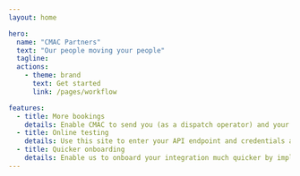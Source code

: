 ```yaml
---
layout: home

hero:
  name: "CMAC Partners"
  text: "Our people moving your people"
  tagline:
  actions:
    - theme: brand
      text: Get started
      link: /pages/workflow

features:
  - title: More bookings
    details: Enable CMAC to send you (as a dispatch operator) and your customers additional work
  - title: Online testing
    details: Use this site to enter your API endpoint and credentials after which you can send requests and your responses will be validated
  - title: Quicker onboarding
    details: Enable us to onboard your integration much quicker by implementing this standard API and requesting you to be enabled
---
```

